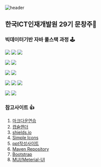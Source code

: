 ![header](https://capsule-render.vercel.app/api?type=waving&color=random&height=300&section=header&text=Puding%20Jelly&fontSize=90&fontColor=eeeeee)
<!-- <img src="https://github-readme-stats.vercel.app/api?username=PudingJelly&theme=tokyonight&show_icons=true&text_color=e5e5f0&icon_color=707070&hide_border=true" width="50%" />
<img src="https://github-readme-stats.vercel.app/api/top-langs/?username=PudingJelly&layout=compact" width="43%"> -->

## 한국ICT인재개발원 29기 문창주👋
### 빅데이터기반 자바 풀스택 과정 🕹
<img src="https://img.shields.io/badge/HTML-E34F26?logo=HTML5&logoColor=white"/> <img src="https://img.shields.io/badge/CSS-1572B6?logo=css3&logoColor=white"/> <img src="https://img.shields.io/badge/JavaScript-F7DF1E?logo=javascript&logoColor=white"/>

<img src="https://img.shields.io/badge/Java-critical?logo=Java&logoColor=white"/>  <img src="https://img.shields.io/badge/-JSP-yellow"/> 

<img src="https://img.shields.io/badge/Python-3776AB?logo=Python&logoColor=white"/> <img src="https://img.shields.io/badge/Flask-000000?logo=Flask&logoColor=white"/> 

<img src="https://img.shields.io/badge/Flutter-02569B?logo=Flutter&logoColor=white"/> <img src="https://img.shields.io/badge/Dart-0175C2?logo=Dart&logoColor=white"/> <img src="https://img.shields.io/badge/React-61DAFB?logo=React&logoColor=white"/>

<img src="https://img.shields.io/badge/OracleDB-inactive"/> <img src="https://img.shields.io/badge/MySQL-4479A1?logo=MySQL&logoColor=white"/>

### 참고사이트 👍

1. [마크다운연습](https://dillinger.io/)
2. [캡슐랜더](https://github.com/kyechan99/capsule-render)
3. [shields.io](https://shields.io/)
4. [Simple Icons](https://simpleicons.org/)
5. [ppt작성사이트](https://prezi.com/)
6. [Maven Repository](https://mvnrepository.com/)
7. [Bootstrap](https://getbootstrap.kr/)
8. [MUI/Meterial-UI](https://mui.com/)

<!-- <img src="https://cdn.pixabay.com/photo/2015/04/01/20/36/pudding-702960__340.jpg" alt="pic" /> -->
















<!--
**PudingJelly/PudingJelly** is a ✨ _special_ ✨ repository because its `README.md` (this file) appears on your GitHub profile.

Here are some ideas to get you started:

- 🔭 I’m currently working on ...
- 🌱 I’m currently learning ...
- 👯 I’m looking to collaborate on ...
- 🤔 I’m looking for help with ...
- 💬 Ask me about ...
- 📫 How to reach me: ...
- 😄 Pronouns: ...
- ⚡ Fun fact: ...
-->
